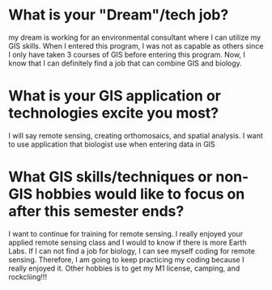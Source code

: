 # What is your "Dream"/tech job?
my dream is working for an environmental consultant where I can utilize my GIS skills. When I entered this program,
I was not as capable as others since I only have taken 3 courses of GIS before entering this program. Now, I know that I can definitely 
find a job that can combine GIS and biology.

# What is your GIS application or technologies excite you most?
I will say remote sensing, creating orthomosaics, and spatial analysis. I want to use application that biologist use when entering data
in GIS

# What GIS skills/techniques or non-GIS hobbies would like to focus on after this semester ends?
I want to continue for training for remote sensing. I really enjoyed your applied remote sensing class and I would to know if there
is more Earth Labs. If I can not find a job for biology, I can see myself coding for remote sensing. Therefore, I am going to keep practicing my coding because I really enjoyed it. Other hobbies is to get my M1 license, camping, and rockcliing!!!

